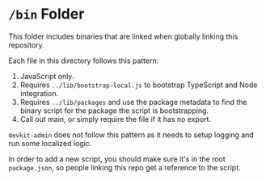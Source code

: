 # `/bin` Folder

This folder includes binaries that are linked when globally linking this repository.

Each file in this directory follows this pattern:

1. JavaScript only.
1. Requires `../lib/bootstrap-local.js` to bootstrap TypeScript and Node integration.
1. Requires `../lib/packages` and use the package metadata to find the binary script for the
   package the script is bootstrapping.
1. Call out main, or simply require the file if it has no export.

`devkit-admin` does not follow this pattern as it needs to setup logging and run some localized
logic.

In order to add a new script, you should make sure it's in the root `package.json`, so people
linking this repo get a reference to the script.
